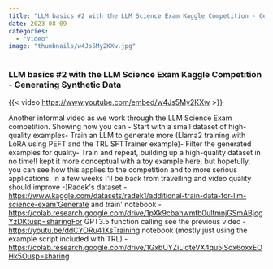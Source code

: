 ```yaml
---
title: "LLM basics #2 with the LLM Science Exam Kaggle Competition - Generating Synthetic Data"
date: 2023-08-09
categories: 
  - "Video"
image: "thumbnails/w4Js5My2KXw.jpg"
---
```


### LLM basics #2 with the LLM Science Exam Kaggle Competition - Generating Synthetic Data

{{< video https://www.youtube.com/embed/w4Js5My2KXw >}}

Another informal video as we work through the LLM Science Exam competition. Showing how you can - Start with a small dataset of high-quality examples- Train an LLM to generate more (Llama2 training with LoRA using PEFT and the TRL SFTTrainer example)- Filter the generated examples for quality- Train and repeat, building up a high-quality dataset in no time!I kept it more conceptual with a toy example here, but hopefully, you can see how this applies to the competition and to more serious applications. In a few weeks I'll be back from travelling and video quality should improve  -)Radek's dataset - https://www.kaggle.com/datasets/radek1/additional-train-data-for-llm-science-exam'Generate and train' notebook - https://colab.research.google.com/drive/1pXk9cbahwmtb0ultmnjGSmABjogYzDKtusp=sharingFor GPT3.5 function calling see the previous video - https://youtu.be/ddCYORu41XsTraining notebook (mostly just using the example script included with TRL) - https://colab.research.google.com/drive/1GxbUYZiLidteVX4qu5iSox6oxxEOHk5Ousp=sharing
